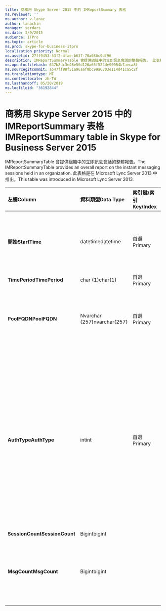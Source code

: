 ```yaml
---
title: 商務用 Skype Server 2015 中的 IMReportSummary 表格
ms.reviewer: ''
ms.author: v-lanac
author: lanachin
manager: serdars
ms.date: 3/9/2015
audience: ITPro
ms.topic: article
ms.prod: skype-for-business-itpro
localization_priority: Normal
ms.assetid: 27ff9453-53f2-4fae-b637-70a086c9df96
description: IMReportSummaryTable 會提供組織中的立即訊息會話的整體報告。 此表格是在 Microsoft Lync Server 2013 中推出。
ms.openlocfilehash: 647b8dc3e48e56d126a65f524de90954b7aeca8f
ms.sourcegitcommit: ab47ff88f51a96aaf8bc99a6303e114d41ca5c2f
ms.translationtype: MT
ms.contentlocale: zh-TW
ms.lasthandoff: 05/20/2019
ms.locfileid: "36192844"
---
```

# <a name="imreportsummary-table-in-skype-for-business-server-2015"></a><span data-ttu-id="5cdb8-104">商務用 Skype Server 2015 中的 IMReportSummary 表格</span><span class="sxs-lookup"><span data-stu-id="5cdb8-104">IMReportSummary table in Skype for Business Server 2015</span></span>
 
<span data-ttu-id="5cdb8-105">IMReportSummaryTable 會提供組織中的立即訊息會話的整體報告。</span><span class="sxs-lookup"><span data-stu-id="5cdb8-105">The IMReportSummaryTable provides an overall report on the instant messaging sessions held in an organization.</span></span> <span data-ttu-id="5cdb8-106">此表格是在 Microsoft Lync Server 2013 中推出。</span><span class="sxs-lookup"><span data-stu-id="5cdb8-106">This table was introduced in Microsoft Lync Server 2013.</span></span>
  
|<span data-ttu-id="5cdb8-107">**左欄**</span><span class="sxs-lookup"><span data-stu-id="5cdb8-107">**Column**</span></span>|<span data-ttu-id="5cdb8-108">**資料類型**</span><span class="sxs-lookup"><span data-stu-id="5cdb8-108">**Data Type**</span></span>|<span data-ttu-id="5cdb8-109">**索引鍵/索引**</span><span class="sxs-lookup"><span data-stu-id="5cdb8-109">**Key/Index**</span></span>|<span data-ttu-id="5cdb8-110">**詳細資料**</span><span class="sxs-lookup"><span data-stu-id="5cdb8-110">**Details**</span></span>|
|:-----|:-----|:-----|:-----|
|<span data-ttu-id="5cdb8-111">**開始**</span><span class="sxs-lookup"><span data-stu-id="5cdb8-111">**StartTime**</span></span> <br/> |<span data-ttu-id="5cdb8-112">datetime</span><span class="sxs-lookup"><span data-stu-id="5cdb8-112">datetime</span></span>  <br/> |<span data-ttu-id="5cdb8-113">首選</span><span class="sxs-lookup"><span data-stu-id="5cdb8-113">Primary</span></span>  <br/> |<span data-ttu-id="5cdb8-114">立即訊息會話開始的日期和時間。</span><span class="sxs-lookup"><span data-stu-id="5cdb8-114">Date and time that the instant messaging session began.</span></span>  <br/> |
|<span data-ttu-id="5cdb8-115">**TimePeriod**</span><span class="sxs-lookup"><span data-stu-id="5cdb8-115">**TimePeriod**</span></span> <br/> |<span data-ttu-id="5cdb8-116">char (1)</span><span class="sxs-lookup"><span data-stu-id="5cdb8-116">char(1)</span></span>  <br/> |<span data-ttu-id="5cdb8-117">首選</span><span class="sxs-lookup"><span data-stu-id="5cdb8-117">Primary</span></span>  <br/> ||
|<span data-ttu-id="5cdb8-118">**PoolFQDN**</span><span class="sxs-lookup"><span data-stu-id="5cdb8-118">**PoolFQDN**</span></span> <br/> |<span data-ttu-id="5cdb8-119">Nvarchar (257)</span><span class="sxs-lookup"><span data-stu-id="5cdb8-119">nvarchar(257)</span></span>  <br/> |<span data-ttu-id="5cdb8-120">首選</span><span class="sxs-lookup"><span data-stu-id="5cdb8-120">Primary</span></span>  <br/> |<span data-ttu-id="5cdb8-121">主持會話之池的完整功能變數名稱。</span><span class="sxs-lookup"><span data-stu-id="5cdb8-121">Fully qualified domain name of the pool hosting the session.</span></span>  <br/> |
|<span data-ttu-id="5cdb8-122">**AuthType**</span><span class="sxs-lookup"><span data-stu-id="5cdb8-122">**AuthType**</span></span> <br/> |<span data-ttu-id="5cdb8-123">int</span><span class="sxs-lookup"><span data-stu-id="5cdb8-123">int</span></span>  <br/> |<span data-ttu-id="5cdb8-124">首選</span><span class="sxs-lookup"><span data-stu-id="5cdb8-124">Primary</span></span>  <br/> |<span data-ttu-id="5cdb8-125">通話的優先順序 (例如, 緊急或非緊急)。</span><span class="sxs-lookup"><span data-stu-id="5cdb8-125">Priority (for example, urgent or non-urgent) of the call.</span></span> <span data-ttu-id="5cdb8-126">優先順序資訊會儲存在[商務用 Skype Server 2015 的 CallPriorities 表格](callpriorities.md)中。</span><span class="sxs-lookup"><span data-stu-id="5cdb8-126">Priority information is stored in the [CallPriorities table in Skype for Business Server 2015](callpriorities.md).</span></span>  <br/> |
|<span data-ttu-id="5cdb8-127">**SessionCount**</span><span class="sxs-lookup"><span data-stu-id="5cdb8-127">**SessionCount**</span></span> <br/> |<span data-ttu-id="5cdb8-128">Bigint</span><span class="sxs-lookup"><span data-stu-id="5cdb8-128">bigint</span></span>  <br/> |||
|<span data-ttu-id="5cdb8-129">**MsgCount**</span><span class="sxs-lookup"><span data-stu-id="5cdb8-129">**MsgCount**</span></span> <br/> |<span data-ttu-id="5cdb8-130">Bigint</span><span class="sxs-lookup"><span data-stu-id="5cdb8-130">bigint</span></span>  <br/> ||<span data-ttu-id="5cdb8-131">會話期間交換的立即訊息總數。</span><span class="sxs-lookup"><span data-stu-id="5cdb8-131">Total number of instant messages exchanged during the session.</span></span>  <br/> |
   

